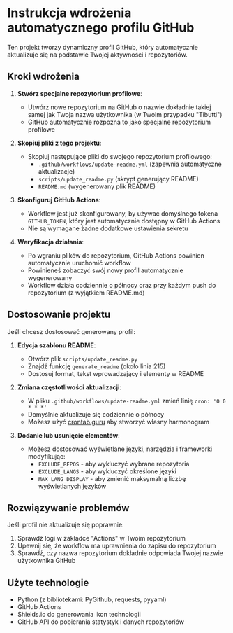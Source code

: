 # Instrukcja wdrożenia automatycznego profilu GitHub

Ten projekt tworzy dynamiczny profil GitHub, który automatycznie aktualizuje się na podstawie Twojej aktywności i repozytoriów.

## Kroki wdrożenia

1. **Stwórz specjalne repozytorium profilowe**:
   - Utwórz nowe repozytorium na GitHub o nazwie dokładnie takiej samej jak Twoja nazwa użytkownika (w Twoim przypadku "Tibutti")
   - GitHub automatycznie rozpozna to jako specjalne repozytorium profilowe

2. **Skopiuj pliki z tego projektu**:
   - Skopiuj następujące pliki do swojego repozytorium profilowego:
     - `.github/workflows/update-readme.yml` (zapewnia automatyczne aktualizacje)
     - `scripts/update_readme.py` (skrypt generujący README)
     - `README.md` (wygenerowany plik README)

3. **Skonfiguruj GitHub Actions**:
   - Workflow jest już skonfigurowany, by używać domyślnego tokena `GITHUB_TOKEN`, który jest automatycznie dostępny w GitHub Actions
   - Nie są wymagane żadne dodatkowe ustawienia sekretu

4. **Weryfikacja działania**:
   - Po wgraniu plików do repozytorium, GitHub Actions powinien automatycznie uruchomić workflow
   - Powinieneś zobaczyć swój nowy profil automatycznie wygenerowany
   - Workflow działa codziennie o północy oraz przy każdym push do repozytorium (z wyjątkiem README.md)

## Dostosowanie projektu

Jeśli chcesz dostosować generowany profil:

1. **Edycja szablonu README**:
   - Otwórz plik `scripts/update_readme.py`
   - Znajdź funkcję `generate_readme` (około linia 215)
   - Dostosuj format, tekst wprowadzający i elementy w README

2. **Zmiana częstotliwości aktualizacji**:
   - W pliku `.github/workflows/update-readme.yml` zmień linię `cron: '0 0 * * *'`
   - Domyślnie aktualizuje się codziennie o północy
   - Możesz użyć [crontab.guru](https://crontab.guru/) aby stworzyć własny harmonogram

3. **Dodanie lub usunięcie elementów**:
   - Możesz dostosować wyświetlane języki, narzędzia i frameworki modyfikując:
     - `EXCLUDE_REPOS` - aby wykluczyć wybrane repozytoria
     - `EXCLUDE_LANGS` - aby wykluczyć określone języki
     - `MAX_LANG_DISPLAY` - aby zmienić maksymalną liczbę wyświetlanych języków

## Rozwiązywanie problemów

Jeśli profil nie aktualizuje się poprawnie:

1. Sprawdź logi w zakładce "Actions" w Twoim repozytorium
2. Upewnij się, że workflow ma uprawnienia do zapisu do repozytorium
3. Sprawdź, czy nazwa repozytorium dokładnie odpowiada Twojej nazwie użytkownika GitHub

## Użyte technologie

- Python (z bibliotekami: PyGithub, requests, pyyaml)
- GitHub Actions
- Shields.io do generowania ikon technologii
- GitHub API do pobierania statystyk i danych repozytoriów